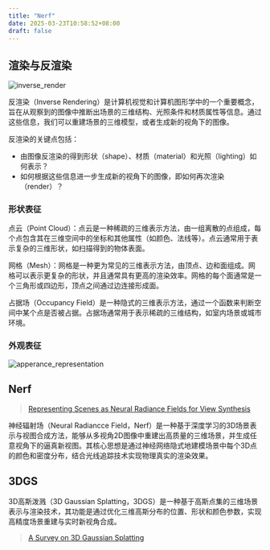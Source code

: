 ```yaml
---
title: "Nerf"
date: 2025-03-23T10:58:52+08:00
draft: false
---
```


## 渲染与反渲染

![inverse_render](https://zhytou.github.io/post/2025-4-11/inverse_render.png)

反渲染（Inverse Rendering）是计算机视觉和计算机图形学中的一个重要概念，旨在从观察到的图像中推断出场景的三维结构、光照条件和材质属性等信息。通过这些信息，我们可以重建场景的三维模型，或者生成新的视角下的图像。

反渲染的关键点包括：

- 由图像反渲染的得到形状（shape）、材质（material）和光照（lighting）如何表示？
- 如何根据这些信息进一步生成新的视角下的图像，即如何再次渲染（render）？

### 形状表征

点云（Point Cloud）：点云是一种稀疏的三维表示方法，由一组离散的点组成，每个点包含其在三维空间中的坐标和其他属性（如颜色、法线等）。点云通常用于表示复杂的三维形状，如扫描得到的物体表面。

网格（Mesh）：网格是一种更为常见的三维表示方法，由顶点、边和面组成。网格可以表示更复杂的形状，并且通常具有更高的渲染效率。网格的每个面通常是一个三角形或四边形，顶点之间通过边连接形成面。

占据场（Occupancy Field）是一种隐式的三维表示方法，通过一个函数来判断空间中某个点是否被占据。占据场通常用于表示稀疏的三维结构，如室内场景或城市环境。

### 外观表征

![apperance_representation](https://zhytou.github.io/post/2025-4-11/apperance_representation.png)

## Nerf

> [Representing Scenes as Neural Radiance Fields for View Synthesis](https://arxiv.org/pdf/2003.08934)

神经辐射场（Neural Radiancce Field，Nerf）是一种基于深度学习的3D场景表示与视图合成方法，能够从多视角2D图像中重建出高质量的三维场景，并生成任意视角下的逼真新视图。其核心思想是通过神经网络隐式地建模场景中每个3D点的颜色和密度分布，结合光线追踪技术实现物理真实的渲染效果。

## 3DGS

3D高斯泼溅（3D Gaussian Splatting，3DGS）是一种基于高斯点集的三维场景表示与渲染技术，其功能是通过优化三维高斯分布的位置、形状和颜色参数，实现高精度场景重建与实时新视角合成。

> [A Survey on 3D Gaussian Splatting](https://arxiv.org/pdf/2401.03890)
